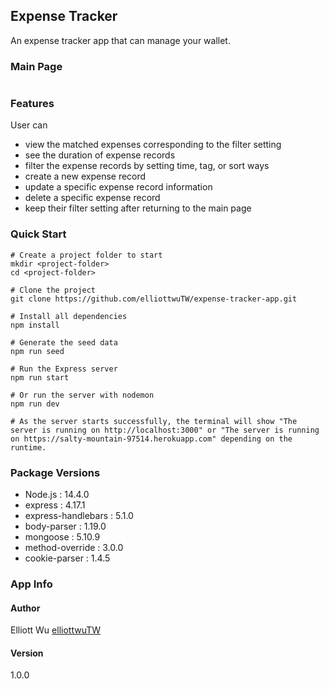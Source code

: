 ## Expense Tracker
An expense tracker app that can manage your wallet.

### Main Page
![]()

### Features
User can
- view the matched expenses corresponding to the filter setting
- see the duration of expense records
- filter the expense records by setting time, tag, or sort ways
- create a new expense record
- update a specific expense record information
- delete a specific expense record
- keep their filter setting after returning to the main page


### Quick Start
```
# Create a project folder to start
mkdir <project-folder>
cd <project-folder>

# Clone the project
git clone https://github.com/elliottwuTW/expense-tracker-app.git

# Install all dependencies
npm install

# Generate the seed data
npm run seed

# Run the Express server
npm run start

# Or run the server with nodemon
npm run dev

# As the server starts successfully, the terminal will show "The server is running on http://localhost:3000" or "The server is running on https://salty-mountain-97514.herokuapp.com" depending on the runtime.
```

### Package Versions
- Node.js : 14.4.0
- express : 4.17.1
- express-handlebars : 5.1.0
- body-parser : 1.19.0
- mongoose : 5.10.9
- method-override : 3.0.0
- cookie-parser : 1.4.5


### App Info
#### Author
Elliott Wu [elliottwuTW](https://github.com/elliottwuTW)

#### Version
1.0.0
